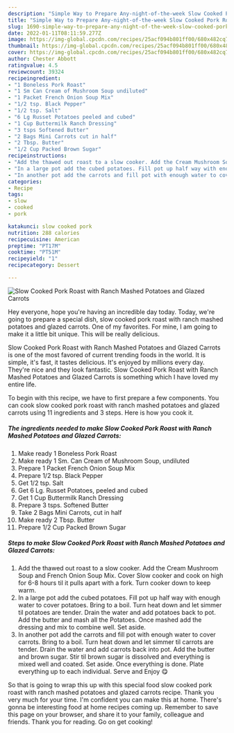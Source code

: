```yaml
---
description: "Simple Way to Prepare Any-night-of-the-week Slow Cooked Pork Roast with Ranch Mashed Potatoes and Glazed Carrots"
title: "Simple Way to Prepare Any-night-of-the-week Slow Cooked Pork Roast with Ranch Mashed Potatoes and Glazed Carrots"
slug: 1690-simple-way-to-prepare-any-night-of-the-week-slow-cooked-pork-roast-with-ranch-mashed-potatoes-and-glazed-carrots
date: 2022-01-11T08:11:59.277Z
image: https://img-global.cpcdn.com/recipes/25acf094b801ff00/680x482cq70/slow-cooked-pork-roast-with-ranch-mashed-potatoes-and-glazed-carrots-recipe-main-photo.jpg
thumbnail: https://img-global.cpcdn.com/recipes/25acf094b801ff00/680x482cq70/slow-cooked-pork-roast-with-ranch-mashed-potatoes-and-glazed-carrots-recipe-main-photo.jpg
cover: https://img-global.cpcdn.com/recipes/25acf094b801ff00/680x482cq70/slow-cooked-pork-roast-with-ranch-mashed-potatoes-and-glazed-carrots-recipe-main-photo.jpg
author: Chester Abbott
ratingvalue: 4.5
reviewcount: 39324
recipeingredient:
- "1 Boneless Pork Roast"
- "1 Sm Can Cream of Mushroom Soup undiluted"
- "1 Packet French Onion Soup Mix"
- "1/2 tsp. Black Pepper"
- "1/2 tsp. Salt"
- "6 Lg Russet Potatoes peeled and cubed"
- "1 Cup Buttermilk Ranch Dressing"
- "3 tsps Softened Butter"
- "2 Bags Mini Carrots cut in half"
- "2 Tbsp. Butter"
- "1/2 Cup Packed Brown Sugar"
recipeinstructions:
- "Add the thawed out roast to a slow cooker. Add the Cream Mushroom Soup and French Onion Soup Mix. Cover Slow cooker and cook on high for 6-8 hours til it pulls apart with a fork. Turn cooker down to keep warm."
- "In a large pot add the cubed potatoes. Fill pot up half way with enough water to cover potatoes. Bring to a boil. Turn heat down and let simmer til potatoes are tender. Drain the water and add potatoes back to pot. Add the butter and mash all the Potatoes. Once mashed add the dressing and mix to combine well. Set aside."
- "In another pot add the carrots and fill pot with enough water to cover carrots. Bring to a boil. Turn heat down and let simmer til carrots are tender. Drain the water and add carrots back into pot. Add the butter and brown sugar. Stir til brown sugar is dissolved and everything is mixed well and coated. Set aside. Once everything is done. Plate everything up to each individual. Serve and Enjoy 😋"
categories:
- Recipe
tags:
- slow
- cooked
- pork

katakunci: slow cooked pork 
nutrition: 288 calories
recipecuisine: American
preptime: "PT17M"
cooktime: "PT51M"
recipeyield: "1"
recipecategory: Dessert

---
```



![Slow Cooked Pork Roast with Ranch Mashed Potatoes and Glazed Carrots](https://img-global.cpcdn.com/recipes/25acf094b801ff00/680x482cq70/slow-cooked-pork-roast-with-ranch-mashed-potatoes-and-glazed-carrots-recipe-main-photo.jpg)

Hey everyone, hope you're having an incredible day today. Today, we're going to prepare a special dish, slow cooked pork roast with ranch mashed potatoes and glazed carrots. One of my favorites. For mine, I am going to make it a little bit unique. This will be really delicious.



Slow Cooked Pork Roast with Ranch Mashed Potatoes and Glazed Carrots is one of the most favored of current trending foods in the world. It is simple, it's fast, it tastes delicious. It's enjoyed by millions every day. They're nice and they look fantastic. Slow Cooked Pork Roast with Ranch Mashed Potatoes and Glazed Carrots is something which I have loved my entire life.


To begin with this recipe, we have to first prepare a few components. You can cook slow cooked pork roast with ranch mashed potatoes and glazed carrots using 11 ingredients and 3 steps. Here is how you cook it.

<!--inarticleads1-->

##### The ingredients needed to make Slow Cooked Pork Roast with Ranch Mashed Potatoes and Glazed Carrots:

1. Make ready 1 Boneless Pork Roast
1. Make ready 1 Sm. Can Cream of Mushroom Soup, undiluted
1. Prepare 1 Packet French Onion Soup Mix
1. Prepare 1/2 tsp. Black Pepper
1. Get 1/2 tsp. Salt
1. Get 6 Lg. Russet Potatoes, peeled and cubed
1. Get 1 Cup Buttermilk Ranch Dressing
1. Prepare 3 tsps. Softened Butter
1. Take 2 Bags Mini Carrots, cut in half
1. Make ready 2 Tbsp. Butter
1. Prepare 1/2 Cup Packed Brown Sugar




<!--inarticleads2-->

##### Steps to make Slow Cooked Pork Roast with Ranch Mashed Potatoes and Glazed Carrots:

1. Add the thawed out roast to a slow cooker. Add the Cream Mushroom Soup and French Onion Soup Mix. Cover Slow cooker and cook on high for 6-8 hours til it pulls apart with a fork. Turn cooker down to keep warm.
1. In a large pot add the cubed potatoes. Fill pot up half way with enough water to cover potatoes. Bring to a boil. Turn heat down and let simmer til potatoes are tender. Drain the water and add potatoes back to pot. Add the butter and mash all the Potatoes. Once mashed add the dressing and mix to combine well. Set aside.
1. In another pot add the carrots and fill pot with enough water to cover carrots. Bring to a boil. Turn heat down and let simmer til carrots are tender. Drain the water and add carrots back into pot. Add the butter and brown sugar. Stir til brown sugar is dissolved and everything is mixed well and coated. Set aside. Once everything is done. Plate everything up to each individual. Serve and Enjoy 😋




So that is going to wrap this up with this special food slow cooked pork roast with ranch mashed potatoes and glazed carrots recipe. Thank you very much for your time. I'm confident you can make this at home. There's gonna be interesting food at home recipes coming up. Remember to save this page on your browser, and share it to your family, colleague and friends. Thank you for reading. Go on get cooking!
